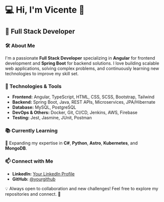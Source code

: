 # 💻 Hi, I'm Vicente 👋

## 🚀 Full Stack Developer

### 🛠 About Me
I'm a passionate **Full Stack Developer** specializing in **Angular** for frontend development and **Spring Boot** for backend solutions. I love building scalable web applications, solving complex problems, and continuously learning new technologies to improve my skill set.

### 🔧 Technologies & Tools
- **Frontend:** Angular, TypeScript, HTML, CSS, SCSS, Bootstrap, Tailwind
- **Backend:** Spring Boot, Java, REST APIs, Microservices, JPA/Hibernate
- **Database:** MySQL, PostgreSQL
- **DevOps & Others:** Docker, Git, CI/CD, Jenkins, AWS, Firebase
- **Testing:** Jest, Jasmine, JUnit, Postman

### 📚 Currently Learning
🚀 Expanding my expertise in  **C#**, **Python**, **Astro**, **Kubernetes**, and **MongoDB**.

### 📫 Connect with Me
- **LinkedIn:** [Your LinkedIn Profile](https://www.linkedin.com/in/vigabui/)
- **GitHub:** [@yourgithub](https://github.com/Tito1996)

<!---
TODO: Working on it
### ⭐ Featured Projects
🚀 Check out some of my top projects:
- [🔗 Project Name](https://github.com/yourgithub/project-repo) - Brief description
- [🔗 Another Project](https://github.com/yourgithub/another-repo) - Brief description
--->

💡 Always open to collaboration and new challenges! Feel free to explore my repositories and connect. 🚀


<!---
Tito1996/Tito1996 is a ✨ special ✨ repository because its `README.md` (this file) appears on your GitHub profile.
You can click the Preview link to take a look at your changes.
--->
